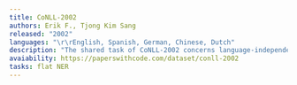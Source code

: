 ```yaml
---
title: CoNLL-2002
authors: Erik F., Tjong Kim Sang
released: "2002"
languages: "\r\rEnglish, Spanish, German, Chinese, Dutch"
description: "The shared task of CoNLL-2002 concerns language-independent named entity recognition. The types of named entities include: persons, locations, organizations and names of miscellaneous entities that do not belong to the previous three groups. The participants of the shared task were offered training and test data for at least two languages. Information sources other than the training data might have been used in this shared task."
avaiability: https://paperswithcode.com/dataset/conll-2002
tasks: flat NER
---
```

